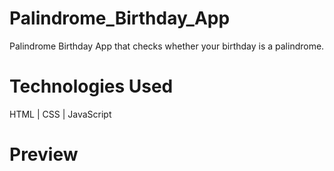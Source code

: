 # Palindrome_Birthday_App
Palindrome Birthday App that checks whether your birthday is a palindrome.

# Technologies Used
HTML | CSS | JavaScript

# Preview
